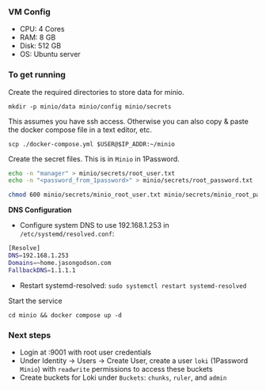 ### VM Config
- CPU: 4 Cores
- RAM: 8 GB
- Disk: 512 GB
- OS: Ubuntu server

### To get running

Create the required directories to store data for minio.

`mkdir -p minio/data minio/config minio/secrets`

This assumes you have ssh access. Otherwise you can also copy & paste the docker compose file in a text editor, etc.

`scp ./docker-compose.yml $USER@$IP_ADDR:~/minio`

Create the secret files. This is in `Minio` in 1Password.
```bash
echo -n "manager" > minio/secrets/root_user.txt
echo -n "<password_from_1password>" > minio/secrets/root_password.txt

chmod 600 minio/secrets/minio_root_user.txt minio/secrets/minio_root_password.txt
```

**DNS Configuration**
- Configure system DNS to use 192.168.1.253 in `/etc/systemd/resolved.conf`:
```bash
[Resolve]
DNS=192.168.1.253
Domains=~home.jasongodson.com
FallbackDNS=1.1.1.1
```
- Restart systemd-resolved: `sudo systemctl restart systemd-resolved`

Start the service

`cd minio && docker compose up -d`

### Next steps
- Login at <ip>:9001 with root user credentials
- Under Identity -> Users -> Create User, create a user `loki` (1Password `Minio`) with `readwrite` permissions to access these buckets
- Create buckets for Loki under `Buckets`: `chunks`, `ruler`, and `admin`